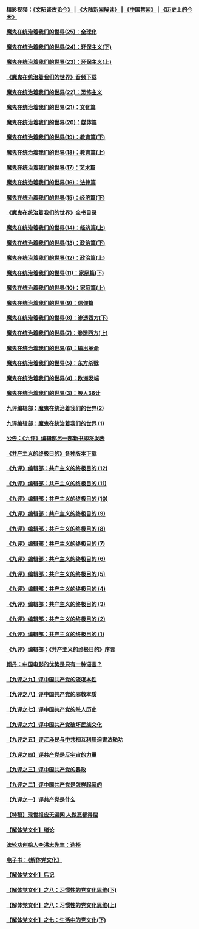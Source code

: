 #### 精彩视频：[《文昭谈古论今》](https://github.com/gfw-breaker/wenzhao/blob/master/README.md?t=11120332) | [《大陆新闻解读》](https://github.com/gfw-breaker/ntdtv-comedy/blob/master/README.md?t=11120332) | [《中国禁闻》](https://github.com/gfw-breaker/ntdtv-news/blob/master/README.md?t=11120332) | [《历史上的今天》](https://github.com/gfw-breaker/today-in-history/blob/master/README.md?t=11120332) 

#### [魔鬼在统治着我们的世界(25)：全球化](../pages/nsc422/n10788205.md?t=11120332) 

#### [魔鬼在统治着我们的世界(24)：环保主义(下)](../pages/nsc422/n10695307.md?t=11120332) 

#### [魔鬼在统治着我们的世界(23)：环保主义(上)](../pages/nsc422/n10688613.md?t=11120332) 

#### [《魔鬼在统治着我们的世界》音频下载](../pages/nsc422/n10635553.md?t=11120332) 

#### [魔鬼在统治着我们的世界(22)：恐怖主义](../pages/nsc422/n10614727.md?t=11120332) 

#### [魔鬼在统治着我们的世界(21)：文化篇](../pages/nsc422/n10597706.md?t=11120332) 

#### [魔鬼在统治着我们的世界(20)：媒体篇](../pages/nsc422/n10586579.md?t=11120332) 

#### [魔鬼在统治着我们的世界(19)：教育篇(下)](../pages/nsc422/n10564808.md?t=11120332) 

#### [魔鬼在统治着我们的世界(18)：教育篇(上)](../pages/nsc422/n10526970.md?t=11120332) 

#### [魔鬼在统治着我们的世界(17)：艺术篇](../pages/nsc422/n10499093.md?t=11120332) 

#### [魔鬼在统治着我们的世界(16)：法律篇](../pages/nsc422/n10485969.md?t=11120332) 

#### [魔鬼在统治着我们的世界(15)：经济篇(下)](../pages/nsc422/n10469975.md?t=11120332) 

#### [《魔鬼在统治着我们的世界》全书目录](../pages/nsc422/n10464261.md?t=11120332) 

#### [魔鬼在统治着我们的世界(14)：经济篇(上)](../pages/nsc422/n10457370.md?t=11120332) 

#### [魔鬼在统治着我们的世界(13)：政治篇(下)](../pages/nsc422/n10448270.md?t=11120332) 

#### [魔鬼在统治着我们的世界(12)：政治篇(上)](../pages/nsc422/n10444576.md?t=11120332) 

#### [魔鬼在统治着我们的世界(11)：家庭篇(下)](../pages/nsc422/n10440961.md?t=11120332) 

#### [魔鬼在统治着我们的世界(10)：家庭篇(上)](../pages/nsc422/n10435448.md?t=11120332) 

#### [魔鬼在统治着我们的世界(9)：信仰篇](../pages/nsc422/n10432159.md?t=11120332) 

#### [魔鬼在统治着我们的世界(8)：渗透西方(下)](../pages/nsc422/n10429603.md?t=11120332) 

#### [魔鬼在统治着我们的世界(7)：渗透西方(上)](../pages/nsc422/n10426013.md?t=11120332) 

#### [魔鬼在统治着我们的世界(6)：输出革命](../pages/nsc422/n10421536.md?t=11120332) 

#### [魔鬼在统治着我们的世界(5)：东方杀戮](../pages/nsc422/n10417707.md?t=11120332) 

#### [魔鬼在统治着我们的世界(4)：欧洲发端](../pages/nsc422/n10414890.md?t=11120332) 

#### [魔鬼在统治着我们的世界(3)：毁人36计](../pages/nsc422/n10411583.md?t=11120332) 

#### [九评编辑部：魔鬼在统治着我们的世界(2)](../pages/nsc422/n10410036.md?t=11120332) 

#### [九评编辑部：魔鬼在统治着我们的世界 (1)](../pages/nsc422/n10406825.md?t=11120332) 

#### [公告：《九评》编辑部另一部新书即将发表](../pages/nsc422/n10405104.md?t=11120332) 

#### [《共产主义的终极目的》各种版本下载](../pages/nsc422/n10022138.md?t=11120332) 

#### [《九评》编辑部：共产主义的终极目的 (12)](../pages/nsc422/n9933272.md?t=11120332) 

#### [《九评》编辑部：共产主义的终极目的 (11)](../pages/nsc422/n9924973.md?t=11120332) 

#### [《九评》编辑部：共产主义的终极目的 (10)](../pages/nsc422/n9920883.md?t=11120332) 

#### [《九评》编辑部：共产主义的终极目的 (9)](../pages/nsc422/n9916363.md?t=11120332) 

#### [《九评》编辑部：共产主义的终极目的 (8)](../pages/nsc422/n9912488.md?t=11120332) 

#### [《九评》编辑部：共产主义的终极目的 (7)](../pages/nsc422/n9901176.md?t=11120332) 

#### [《九评》编辑部：共产主义的终极目的 (6)](../pages/nsc422/n9899359.md?t=11120332) 

#### [《九评》编辑部：共产主义的终极目的 (5)](../pages/nsc422/n9893174.md?t=11120332) 

#### [《九评》编辑部：共产主义的终极目的 (4)](../pages/nsc422/n9891246.md?t=11120332) 

#### [《九评》编辑部：共产主义的终极目的 (3)](../pages/nsc422/n9879879.md?t=11120332) 

#### [《九评》编辑部：共产主义的终极目的 (2)](../pages/nsc422/n9876205.md?t=11120332) 

#### [《九评》编辑部：共产主义的终极目的 (1)](../pages/nsc422/n9865857.md?t=11120332) 

#### [《九评》编辑部：《共产主义的终极目的》序言](../pages/nsc422/n9862666.md?t=11120332) 

#### [颜丹：中国电影的优势是只有一种语言？](../pages/nsc422/n9583062.md?t=11120332) 

#### [【九评之九】评中国共产党的流氓本性](../pages/nsc422/n737542.md?t=11120332) 

#### [【九评之八】评中国共产党的邪教本质](../pages/nsc422/n735942.md?t=11120332) 

#### [【九评之七】评中国共产党的杀人历史](../pages/nsc422/n733806.md?t=11120332) 

#### [【九评之六】评中国共产党破坏民族文化](../pages/nsc422/n731667.md?t=11120332) 

#### [【九评之五】评江泽民与中共相互利用迫害法轮功](../pages/nsc422/n730058.md?t=11120332) 

#### [【九评之四】评共产党是反宇宙的力量](../pages/nsc422/n727814.md?t=11120332) 

#### [【九评之三】评中国共产党的暴政](../pages/nsc422/n725597.md?t=11120332) 

#### [【九评之二】评中国共产党是怎样起家的](../pages/nsc422/n723946.md?t=11120332) 

#### [【九评之一】评共产党是什么](../pages/nsc422/n722529.md?t=11120332) 

#### [【特稿】现世报应无漏网 人做恶都得偿](../pages/nsc422/n4215167.md?t=11120332) 

#### [【解体党文化】绪论](../pages/nsc422/n1449356.md?t=11120332) 

#### [法轮功创始人李洪志先生：选择](../pages/nsc422/n3580738.md?t=11120332) 

#### [电子书：《解体党文化》](../pages/nsc422/n1573484.md?t=11120332) 

#### [【解体党文化】后记](../pages/nsc422/n1531999.md?t=11120332) 

#### [【解体党文化】之八：习惯性的党文化思维(下)](../pages/nsc422/n1526477.md?t=11120332) 

#### [【解体党文化】之八：习惯性的党文化思维(上)](../pages/nsc422/n1520631.md?t=11120332) 

#### [【解体党文化】之七：生活中的党文化(下)](../pages/nsc422/n1513446.md?t=11120332) 

